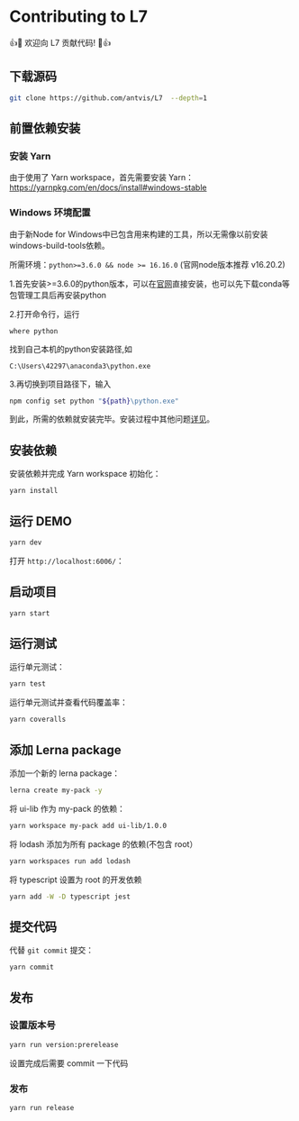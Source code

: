# Contributing to L7

👍🎉 欢迎向 L7 贡献代码! 🎉👍

## 下载源码

```bash
git clone https://github.com/antvis/L7  --depth=1
```

## 前置依赖安装

### 安装 Yarn

由于使用了 Yarn workspace，首先需要安装 Yarn：https://yarnpkg.com/en/docs/install#windows-stable

### Windows 环境配置

由于新Node for Windows中已包含用来构建的工具，所以无需像以前安装windows-build-tools依赖。

所需环境：`python>=3.6.0 && node >= 16.16.0` (官网node版本推荐 v16.20.2)

1.首先安装>=3.6.0的python版本，可以在[官网](https://www.python.org/downloads/)直接安装，也可以先下载conda等包管理工具后再安装python

2.打开命令行，运行
```
where python
```
找到自己本机的python安装路径,如
```
C:\Users\42297\anaconda3\python.exe
```

3.再切换到项目路径下，输入
```bash
npm config set python "${path}\python.exe"
```

到此，所需的依赖就安装完毕。安装过程中其他问题[详见](https://github.com/antvis/L7/issues/101)。

## 安装依赖

安装依赖并完成 Yarn workspace 初始化：

```bash
yarn install
```

## 运行 DEMO

```bash
yarn dev
```

打开 `http://localhost:6006/`：

## 启动项目

```bash
yarn start
```


## 运行测试

运行单元测试：

```bash
yarn test
```

运行单元测试并查看代码覆盖率：

```bash
yarn coveralls
```

## 添加 Lerna package

添加一个新的 lerna package：

```bash
lerna create my-pack -y
```

将 ui-lib 作为 my-pack 的依赖：

```bash
yarn workspace my-pack add ui-lib/1.0.0
```

将 lodash 添加为所有 package 的依赖(不包含 root）

```bash
yarn workspaces run add lodash
```

将 typescript 设置为 root 的开发依赖

```bash
yarn add -W -D typescript jest
```

## 提交代码

代替 `git commit` 提交：

```bash
yarn commit
```

## 发布

### 设置版本号

```bash
yarn run version:prerelease
```

设置完成后需要 commit 一下代码

### 发布

```bash
yarn run release
```

